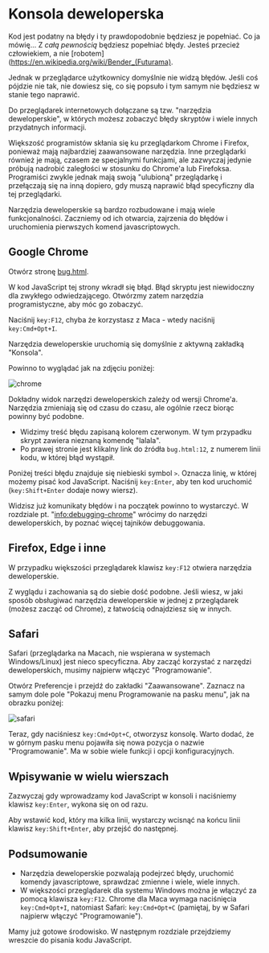 # Konsola deweloperska

Kod jest podatny na błędy i ty prawdopodobnie będziesz je popełniać. Co ja mówię... Z *całą pewnością* będziesz popełniać błędy. Jesteś przecież człowiekiem, a nie [robotem](https://en.wikipedia.org/wiki/Bender_(Futurama).

Jednak w przeglądarce użytkownicy domyślnie nie widzą błędów. Jeśli coś pójdzie nie tak, nie dowiesz się, co się popsuło i tym samym nie będziesz w stanie tego naprawić.

Do przeglądarek internetowych dołączane są tzw. "narzędzia deweloperskie", w których możesz zobaczyć błędy skryptów i wiele innych przydatnych informacji.

Większość programistów skłania się ku przeglądarkom Chrome i Firefox, ponieważ mają najbardziej zaawansowane narzędzia. Inne przeglądarki również je mają, czasem ze specjalnymi funkcjami, ale zazwyczaj jedynie próbują nadrobić zaległości w stosunku do Chrome'a lub Firefoksa. Programiści zwykle jednak mają swoją "ulubioną" przeglądarkę i przełączają się na inną dopiero, gdy muszą naprawić błąd specyficzny dla tej przeglądarki.

Narzędzia deweloperskie są bardzo rozbudowane i mają wiele funkcjonalności. Zaczniemy od ich otwarcia, zajrzenia do błędów i uruchomienia pierwszych komend javascriptowych.

## Google Chrome

Otwórz stronę [bug.html](bug.html).

W kod JavaScript tej strony wkradł się błąd. Błąd skryptu jest niewidoczny dla zwykłego odwiedzającego. Otwórzmy zatem narzędzia programistyczne, aby móc go zobaczyć.

Naciśnij `key:F12`, chyba że korzystasz z Maca - wtedy naciśnij `key:Cmd+Opt+I`.

Narzędzia deweloperskie uruchomią się domyślnie z aktywną zakładką "Konsola".

Powinno to wyglądać jak na zdjęciu poniżej:

![chrome](chrome.png)

Dokładny widok narzędzi deweloperskich zależy od wersji Chrome'a. Narzędzia zmieniają się od czasu do czasu, ale ogólnie rzecz biorąc powinny być podobne.

- Widzimy treść błędu zapisaną kolorem czerwonym. W tym przypadku skrypt zawiera nieznaną komendę "lalala".
- Po prawej stronie jest klikalny link do źródła `bug.html:12`, z numerem linii kodu, w której błąd wystąpił.

Poniżej treści błędu znajduje się niebieski symbol `>`. Oznacza linię, w której możemy pisać kod JavaScript. Naciśnij `key:Enter`, aby ten kod uruchomić (`key:Shift+Enter` dodaje nowy wiersz).

Widzisz już komunikaty błędów i na początek powinno to wystarczyć. W rozdziale pt. "<info:debugging-chrome>" wrócimy do narzędzi deweloperskich, by poznać więcej tajników debuggowania.


## Firefox, Edge i inne

W przypadku większości przeglądarek klawisz `key:F12` otwiera narzędzia deweloperskie.

Z wyglądu i zachowania są do siebie dość podobne. Jeśli wiesz, w jaki sposób obsługiwać narzędzia deweloperskie w jednej z przeglądarek (możesz zacząć od Chrome), z łatwością odnajdziesz się w innych.

## Safari

Safari (przeglądarka na Macach, nie wspierana w systemach Windows/Linux) jest nieco specyficzna. Aby zacząć korzystać z narzędzi deweloperskich, musimy najpierw włączyć "Programowanie".

Otwórz Preferencje i przejdź do zakładki "Zaawansowane". Zaznacz na samym dole pole "Pokazuj menu Programowanie na pasku menu", jak na obrazku poniżej:

![safari](safari.png)

Teraz, gdy naciśniesz `key:Cmd+Opt+C`, otworzysz konsolę. Warto dodać, że w górnym pasku menu pojawiła się nowa pozycja o nazwie "Programowanie". Ma w sobie wiele funkcji i opcji konfiguracyjnych.

## Wpisywanie w wielu wierszach

Zazwyczaj gdy wprowadzamy kod JavaScript w konsoli i naciśniemy klawisz `key:Enter`, wykona się on od razu.

Aby wstawić kod, który ma kilka linii, wystarczy wcisnąć na końcu linii klawisz `key:Shift+Enter`, aby przejść do następnej.

## Podsumowanie

- Narzędzia deweloperskie pozwalają podejrzeć błędy, uruchomić komendy javascriptowe, sprawdzać zmienne i wiele, wiele innych.
- W większości przeglądarek dla systemu Windows można je włączyć za pomocą klawisza `key:F12`. Chrome dla Maca wymaga naciśnięcia `key:Cmd+Opt+I`, natomiast Safari: `key:Cmd+Opt+C` (pamiętaj, by w Safari najpierw włączyć "Programowanie").

Mamy już gotowe środowisko. W następnym rozdziale przejdziemy wreszcie do pisania kodu JavaScript. 